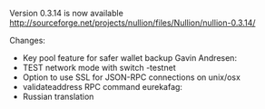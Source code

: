 Version 0.3.14 is now available
http://sourceforge.net/projects/nullion/files/Nullion/nullion-0.3.14/

Changes:
* Key pool feature for safer wallet backup
Gavin Andresen:
* TEST network mode with switch -testnet
* Option to use SSL for JSON-RPC connections on unix/osx
* validateaddress RPC command
eurekafag:
* Russian translation
